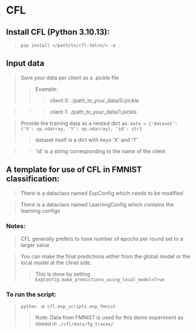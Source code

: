 # CFL

## Install CFL (Python 3.10.13):

> ```pip install </path/to/cfl-tmlcn/> -e . ```

## Input data
> Save your data per client as a .pickle file
>> Example:
>>> client 0: ./path_to_your_data/0.pickle

>>> client 1: ./path_to_your_data/1.pickle

> Provide the training data as a nested dict as: ``` data = {'dataset': {'X': np.ndarray, 'Y': np.ndarray}, 'id': str} ```
>> dataset itself is a dict with keys 'X' and 'Y'

>> 'id' is a string corresponding to the name of the client

## A template for use of CFL in FMNIST classification:

> There is a dataclass named ExpConfig which needs to be modified

> There is a dataclass named LearningConfig which contains the learning configs

### Notes:

> CFL generally prefers to have number of epochs per round set to a larger value 

> You can make the final predictions either from the global model or the local model at the clinet side. 
>> This is done by setting ``` ExpConfig.make_predictions_using_local_model=True```

### To run the script:

> ``` python -m cfl.exp_scripts.exp_fmnist ```
>> Note: Data from FMNIST is used for this demo experiment as stored in ```./cfl/data/fg_traces/```
